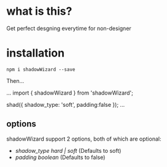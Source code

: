 # what is this?

Get perfect desgning everytime for non-designer

# installation

`npm i shadowWizard --save` 



Then...

...
import { shadowWizard } from 'shadowWizard';

shad({
    shadow_type: 'soft',
    padding:false
});
...


## options

shadowWizard support 2 options, both of which are optional:

* *shadow_type* _hard | soft_ (Defaults to soft)
* *padding* _boolean_ (Defaults to false)